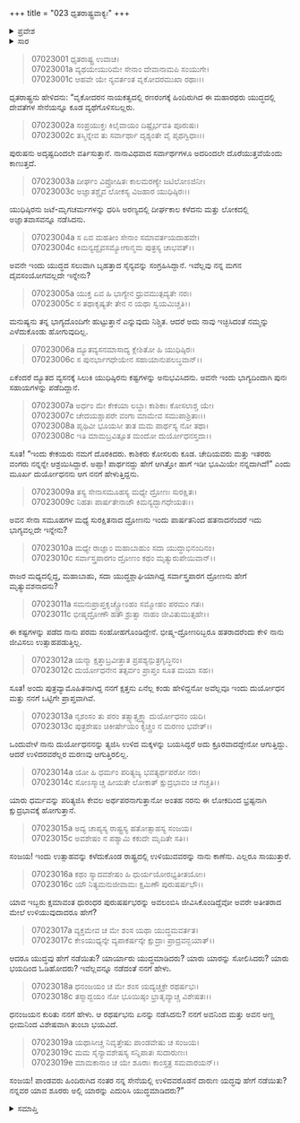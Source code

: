+++
title = "023 ಧೃತರಾಷ್ಟ್ರವಾಕ್ಯಃ"
+++

<details><summary>ಪ್ರವೇಶ</summary>


।।   ಓಂ ಓಂ ನಮೋ ನಾರಾಯಣಾಯ।।   ಶ್ರೀ ವೇದವ್ಯಾಸಾಯ ನಮಃ ।।

ಶ್ರೀ ಕೃಷ್ಣದ್ವೈಪಾಯನ ವೇದವ್ಯಾಸ ವಿರಚಿತ  

**ಶ್ರೀ ಮಹಾಭಾರತ**

**ದ್ರೋಣ ಪರ್ವ**

**ಸಂಶಪ್ತಕವಧ ಪರ್ವ**

**ಅಧ್ಯಾಯ 23**

</details>

<details><summary>ಸಾರ</summary>

ಧೃತರಾಷ್ಟ್ರನ ಶೋಕ (1-19).


</details>


> 07023001 ಧೃತರಾಷ್ಟ್ರ ಉವಾಚ।   
07023001a ವ್ಯಥಯೇಯುರಿಮೇ ಸೇನಾಂ ದೇವಾನಾಮಪಿ ಸಂಯುಗೇ।   
07023001c ಆಹವೇ ಯೇ ನ್ಯವರ್ತಂತ ವೃಕೋದರಮುಖಾ ರಥಾಃ।।

ಧೃತರಾಷ್ಟ್ರನು ಹೇಳಿದನು: “ವೃಕೋದರನ ನಾಯಕತ್ವದಲ್ಲಿ ರಣರಂಗಕ್ಕೆ ಹಿಂದಿರುಗಿದ ಈ ಮಹಾರಥರು ಯುದ್ಧದಲ್ಲಿ ದೇವತೆಗಳ ಸೇನೆಯನ್ನೂ ಕೂಡ ವ್ಯಥೆಗೊಳಿಸಬಲ್ಲರು.

> 07023002a ಸಂಪ್ರಯುಕ್ತಃ ಕಿಲೈವಾಯಂ ದಿಷ್ಟೈರ್ಭವತಿ ಪೂರುಷಃ।   
07023002c ತಸ್ಮಿನ್ನೇವ ತು ಸರ್ವಾರ್ಥಾ ದೃಶ್ಯಂತೇ ವೈ ಪೃಥಗ್ವಿಧಾಃ।।

ಪುರುಷನು ಅದೃಷ್ಟದಿಂದಲೇ ವರ್ತಿಸುತ್ತಾನೆ. ನಾನಾವಿಧವಾದ ಸರ್ವಾರ್ಥಗಳೂ ಅದರಿಂದಲೇ ದೊರೆಯುತ್ತವೆಯೆಂದು ಕಾಣುತ್ತದೆ.

> 07023003a ದೀರ್ಘಂ ವಿಪ್ರೋಷಿತಃ ಕಾಲಮರಣ್ಯೇ ಜಟಿಲೋಽಜಿನೀ।   
07023003c ಅಜ್ಞಾತಶ್ಚೈವ ಲೋಕಸ್ಯ ವಿಜಹಾರ ಯುಧಿಷ್ಠಿರಃ।।

ಯುಧಿಷ್ಠಿರನು ಜಟೆ-ಮೃಗಚರ್ಮಗಳನ್ನು ಧರಿಸಿ ಅರಣ್ಯದಲ್ಲಿ ದೀರ್ಘಕಾಲ ಕಳೆದನು ಮತ್ತು ಲೋಕದಲ್ಲಿ ಅಜ್ಞಾತವಾಸವನ್ನೂ ನಡೆಸಿದನು.

> 07023004a ಸ ಏವ ಮಹತೀಂ ಸೇನಾಂ ಸಮಾವರ್ತಯದಾಹವೇ।   
07023004c ಕಿಮನ್ಯದ್ದೈವಸಮ್ಯೋಗಾನ್ಮಮ ಪುತ್ರಸ್ಯ ಚಾಭವತ್।।

ಅವನೇ ಇಂದು ಯುದ್ಧದ ಸಲುವಾಗಿ ಬೃಹತ್ತಾದ ಸೈನ್ಯವನ್ನು ಸಂಗ್ರಹಿಸಿದ್ದಾನೆ. ಇವೆಲ್ಲವು ನನ್ನ ಮಗನ ದೈವಸಂಯೋಗವಲ್ಲದೇ ಇನ್ನೇನು?

> 07023005a ಯುಕ್ತ ಏವ ಹಿ ಭಾಗ್ಯೇನ ಧ್ರುವಮುತ್ಪದ್ಯತೇ ನರಃ।   
07023005c ಸ ತಥಾಕೃಷ್ಯತೇ ತೇನ ನ ಯಥಾ ಸ್ವಯಮಿಚ್ಚತಿ।।

ಮನುಷ್ಯನು ತನ್ನ ಭಾಗ್ಯದೊಂದಿಗೇ ಹುಟ್ಟುತ್ತಾನೆ ಎನ್ನುವುದು ನಿಶ್ಚಿತ. ಆದರೆ ಅದು ನಾವು ಇಚ್ಛಿಸಿದಂತೆ ನಮ್ಮನ್ನು ಎಳೆದುಕೊಂಡು ಹೋಗುವುದಿಲ್ಲ.

> 07023006a ದ್ಯೂತವ್ಯಸನಮಾಸಾದ್ಯ ಕ್ಲೇಶಿತೋ ಹಿ ಯುಧಿಷ್ಠಿರಃ।   
07023006c ಸ ಪುನರ್ಭಾಗಧೇಯೇನ ಸಹಾಯಾನುಪಲಬ್ಧವಾನ್।।

ಏಕೆಂದರೆ ದ್ಯೂತದ ವ್ಯಸನಕ್ಕೆ ಸಿಲುಕಿ ಯುಧಿಷ್ಠಿರನು ಕಷ್ಟಗಳನ್ನು ಅನುಭವಿಸಿದನು. ಅವನೇ ಇಂದು ಭಾಗ್ಯದಿಂದಾಗಿ ಪುನಃ ಸಹಾಯಗಳನ್ನು ಪಡೆದಿದ್ದಾನೆ.

> 07023007a ಅರ್ಧಂ ಮೇ ಕೇಕಯಾ ಲಬ್ಧಾಃ ಕಾಶಿಕಾಃ ಕೋಸಲಾಶ್ಚ ಯೇ।   
07023007c ಚೇದಯಶ್ಚಾಪರೇ ವಂಗಾ ಮಾಮೇವ ಸಮುಪಾಶ್ರಿತಾಃ।।   
07023008a ಪೃಥಿವೀ ಭೂಯಸೀ ತಾತ ಮಮ ಪಾರ್ಥಸ್ಯ ನೋ ತಥಾ।   
07023008c ಇತಿ ಮಾಮಬ್ರವಿತ್ಸೂತ ಮಂದೋ ದುರ್ಯೋಧನಸ್ತದಾ।।

ಸೂತ! “ಇಂದು ಕೇಕಯರು ನಮಗೆ ದೊರಕಿದರು. ಕಾಶಿಕರು ಕೋಸಲರು ಕೂಡ. ಚೇದಿಯವರು ಮತ್ತು ಇತರರು ವಂಗರು ನನ್ನನ್ನೇ ಆಶ್ರಯಿಸಿದ್ದಾರೆ. ಅಪ್ಪಾ! ಪಾರ್ಥನದ್ದು ಹೇಗೆ ಆಗಿತ್ತೋ ಹಾಗೆ ಇಡೀ ಭೂಮಿಯೇ ನನ್ನದಾಗಿದೆ!” ಎಂದು ಮೂರ್ಖ ದುರ್ಯೋಧನನು ಆಗ ನನಗೆ ಹೇಳುತ್ತಿದ್ದನು.

> 07023009a ತಸ್ಯ ಸೇನಾಸಮೂಹಸ್ಯ ಮಧ್ಯೇ ದ್ರೋಣಃ ಸುರಕ್ಷಿತಃ।   
07023009c ನಿಹತಃ ಪಾರ್ಷತೇನಾಜೌ ಕಿಮನ್ಯದ್ಭಾಗಧೇಯತಃ।।

ಅವನ ಸೇನಾ ಸಮೂಹಗಳ ಮಧ್ಯೆ ಸುರಕ್ಷಿತನಾದ ದ್ರೋಣನು ಇಂದು ಪಾರ್ಷತನಿಂದ ಹತನಾದನೆಂದರೆ ಇದು ಭಾಗ್ಯವಲ್ಲದೇ ಇನ್ನೇನು?

> 07023010a ಮಧ್ಯೇ ರಾಜ್ಞಾಂ ಮಹಾಬಾಹುಂ ಸದಾ ಯುದ್ಧಾಭಿನಂದಿನಂ।   
07023010c ಸರ್ವಾಸ್ತ್ರಪಾರಗಂ ದ್ರೋಣಂ ಕಥಂ ಮೃತ್ಯುರುಪೇಯಿವಾನ್।।

ರಾಜರ ಮಧ್ಯದಲ್ಲಿದ್ದ, ಮಹಾಬಾಹು, ಸದಾ ಯುದ್ಧಶ್ಲಾಘಿಯಾಗಿದ್ದ ಸರ್ವಾಸ್ತ್ರಪಾರಗ ದ್ರೋಣನು ಹೇಗೆ ಮೃತ್ಯುವಶನಾದನು?

> 07023011a ಸಮನುಪ್ರಾಪ್ತಕೃಚ್ಚ್ರೋಽಹಂ ಸಮ್ಮೋಹಂ ಪರಮಂ ಗತಃ।   
07023011c ಭೀಷ್ಮದ್ರೋಣೌ ಹತೌ ಶ್ರುತ್ವಾ ನಾಹಂ ಜೀವಿತುಮುತ್ಸಹೇ।।

ಈ ಕಷ್ಟಗಳನ್ನು ಪಡೆದ ನಾನು ಪರಮ ಸಂಹೋಹಗೊಂಡಿದ್ದೇನೆ. ಭೀಷ್ಮ-ದ್ರೋಣರಿಬ್ಬರೂ ಹತರಾದರೆಂದು ಕೇಳಿ ನಾನು ಜೀವಿಸಲು ಉತ್ಸಾಹಪಡುತ್ತಿಲ್ಲ.

> 07023012a ಯನ್ಮಾ ಕ್ಷತ್ತಾಬ್ರವೀತ್ತಾತ ಪ್ರಪಶ್ಯನ್ಪುತ್ರಗೃದ್ಧಿನಂ।   
07023012c ದುರ್ಯೋಧನೇನ ತತ್ಸರ್ವಂ ಪ್ರಾಪ್ತಂ ಸೂತ ಮಯಾ ಸಹ।।

ಸೂತ! ಅಂದು ಪುತ್ರವ್ಯಾಮೊಹಿತನಾಗಿದ್ದ ನನಗೆ ಕ್ಷತ್ತನು ಏನೆಲ್ಲ ಕಂಡು ಹೇಳಿದ್ದನೋ ಅವೆಲ್ಲವೂ ಇಂದು ದುರ್ಯೋಧನ ಮತ್ತು ನನಗೆ ಒಟ್ಟಿಗೇ ಪ್ರಾಪ್ತವಾಗಿವೆ.

> 07023013a ನೃಶಂಸಂ ತು ಪರಂ ತತ್ಸ್ಯಾತ್ತ್ಯಕ್ತ್ವಾ ದುರ್ಯೋಧನಂ ಯದಿ।   
07023013c ಪುತ್ರಶೇಷಂ ಚಿಕೀರ್ಷೇಯಂ ಕೃಚ್ಚ್ರಂ ನ ಮರಣಂ ಭವೇತ್।।

ಒಂದುವೇಳೆ ನಾನು ದುರ್ಯೋಧನನನ್ನು ತ್ಯಜಿಸಿ ಉಳಿದ ಮಕ್ಕಳನ್ನು ಬಯಸಿದ್ದರೆ ಅದು ಕ್ರೂರವಾದದ್ದೇನೋ ಆಗುತ್ತಿದ್ದು. ಆದರೆ ಉಳಿದರವರೆಲ್ಲರ ಮರಣವು ಆಗುತ್ತಿರಲಿಲ್ಲ.

> 07023014a ಯೋ ಹಿ ಧರ್ಮಂ ಪರಿತ್ಯಜ್ಯ ಭವತ್ಯರ್ಥಪರೋ ನರಃ।   
07023014c ಸೋಽಸ್ಮಾಚ್ಚ ಹೀಯತೇ ಲೋಕಾತ್ ಕ್ಷುದ್ರಭಾವಂ ಚ ಗಚ್ಚತಿ।।

ಯಾರು ಧರ್ಮವನ್ನು ಪರಿತ್ಯಜಿಸಿ ಕೇವಲ ಅರ್ಥಪರನಾಗುತ್ತಾನೋ ಅಂತಹ ನರನು ಈ ಲೋಕದಿಂದ ಭ್ರಷ್ಟನಾಗಿ ಕ್ಷುದ್ರಭಾವಕ್ಕೆ ಹೋಗುತ್ತಾನೆ.

> 07023015a ಅದ್ಯ ಚಾಪ್ಯಸ್ಯ ರಾಷ್ಟ್ರಸ್ಯ ಹತೋತ್ಸಾಹಸ್ಯ ಸಂಜಯ।   
07023015c ಅವಶೇಷಂ ನ ಪಶ್ಯಾಮಿ ಕಕುದೇ ಮೃದಿತೇ ಸತಿ।।

ಸಂಜಯ! ಇಂದು ಉತ್ಸಾಹವನ್ನು ಕಳೆದುಕೊಂಡ ರಾಷ್ಟ್ರದಲ್ಲಿ ಉಳಿಯುವವರನ್ನು ನಾನು ಕಾಣೆನು. ಎಲ್ಲರೂ ಸಾಯುತ್ತಾರೆ.

> 07023016a ಕಥಂ ಸ್ಯಾದವಶೇಷಂ ಹಿ ಧುರ್ಯಯೋರಭ್ಯತೀತಯೋಃ।   
07023016c ಯೌ ನಿತ್ಯಮನುಜೀವಾಮಃ ಕ್ಷಮಿಣೌ ಪುರುಷರ್ಷಭೌ।।

ಯಾವ ಇಬ್ಬರು ಕ್ಷಮಾವಂತ ಧುರಂಧರ ಪುರುಷರ್ಷಭರನ್ನು ಅವಲಂಬಿಸಿ ಜೀವಿಸಿಕೊಂಡಿದ್ದೆವೋ ಅವರೇ ಅತೀತರಾದ ಮೇಲೆ ಉಳಿಯುವುದಾದರೂ ಹೇಗೆ?

> 07023017a ವ್ಯಕ್ತಮೇವ ಚ ಮೇ ಶಂಸ ಯಥಾ ಯುದ್ಧಮವರ್ತತ।   
07023017c ಕೇಽಯುಧ್ಯನ್ಕೇ ವ್ಯಪಾಕರ್ಷನ್ಕೇ ಕ್ಷುದ್ರಾಃ ಪ್ರಾದ್ರವನ್ಭಯಾತ್।।

ಆದರೂ ಯುದ್ಧವು ಹೇಗೆ ನಡೆಯಿತು? ಯಾರ್ಯಾರು ಯುದ್ಧಮಾಡಿದರು? ಯಾರು ಯಾರನ್ನು ಸೋಲಿಸಿದರು? ಯಾರು ಭಯದಿಂದ ಓಡಿಹೋದರು? ಇವೆಲ್ಲವನ್ನೂ ನಡೆದಂತೆ ನನಗೆ ಹೇಳು.

> 07023018a ಧನಂಜಯಂ ಚ ಮೇ ಶಂಸ ಯದ್ಯಚ್ಚಕ್ರೇ ರಥರ್ಷಭಃ।   
07023018c ತಸ್ಮಾದ್ಭಯಂ ನೋ ಭೂಯಿಷ್ಠಂ ಭ್ರಾತೃವ್ಯಾಚ್ಚ ವಿಶೇಷತಃ।।

ಧನಂಜಯನ ಕುರಿತು ನನಗೆ ಹೇಳು. ಆ ರಥರ್ಷಭನು ಏನನ್ನು ನಡೆಸಿದನು? ನನಗೆ ಅವನಿಂದ ಮತ್ತು ಅವನ ಅಣ್ಣ ಭೀಮನಿಂದ ವಿಶೇಷವಾಗಿ ತುಂಬಾ ಭಯವಿದೆ.

> 07023019a ಯಥಾಸೀಚ್ಚ ನಿವೃತ್ತೇಷು ಪಾಂಡವೇಷು ಚ ಸಂಜಯ।   
07023019c ಮಮ ಸೈನ್ಯಾವಶೇಷಸ್ಯ ಸನ್ನಿಪಾತಃ ಸುದಾರುಣಃ।   
07023019e ಮಾಮಕಾನಾಂ ಚ ಯೇ ಶೂರಾಃ ಕಾಂಸ್ತತ್ರ ಸಮವಾರಯನ್।।

ಸಂಜಯ! ಪಾಂಡವರು ಹಿಂದಿರುಗಿದ ನಂತರ ನನ್ನ ಸೇನೆಯಲ್ಲಿ ಉಳಿದವರೊಡನೆ ದಾರುಣ ಯದ್ಧವು ಹೇಗೆ ನಡೆಯಿತು? ನನ್ನವರ ಯಾವ ಶೂರರು ಅಲ್ಲಿ ಯಾರನ್ನು ಎದುರಿಸಿ ಯುದ್ಧಮಾಡಿದರು?”

<details><summary>ಸಮಾಪ್ತಿ</summary>


ಇತಿ ಶ್ರೀ ಮಹಾಭಾರತೇ ದ್ರೋಣ ಪರ್ವಣಿ ಸಂಶಪ್ತಕವಧ ಪರ್ವಣಿ ಧೃತರಾಷ್ಟ್ರವಾಕ್ಯೇ ತ್ರಯೋವಿಂಶೋಽಧ್ಯಾಯಃ।।  
ಇದು ಶ್ರೀ ಮಹಾಭಾರತದಲ್ಲಿ ದ್ರೋಣ ಪರ್ವದಲ್ಲಿ ಸಂಶಪ್ತಕವಧ ಪರ್ವದಲ್ಲಿ ಧೃತರಾಷ್ಟ್ರವಾಕ್ಯ ಎನ್ನುವ ಇಪ್ಪತ್ಮೂರನೇ ಅಧ್ಯಾಯವು.

</details>
